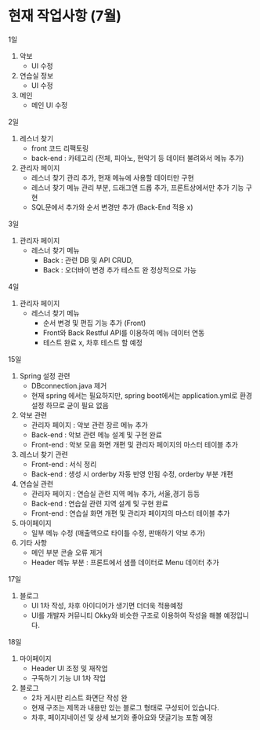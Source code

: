 # 현재 작업사항 (7월)

1일
1) 악보
    - UI 수정
2) 연습실 정보
    - UI 수정
3) 메인
   - 메인 UI 수정

2일
1) 레스너 찾기
    - front 코드 리팩토링
    - back-end : 카테고리 (전체, 피아노, 현악기 등 데이터 불려와서 메뉴 추가)
2) 관리자 페이지
    - 레스너 찾기 관리 추가, 현재 메뉴에 사용할 데이터만 구현
    - 레스너 찾기 메뉴 관리 부분, 드래그앤 드롭 추가, 프론트상에서만 추가 기능 구현
    - SQL문에서 추가와 순서 변경만 추가 (Back-End 적용 x)

3일
1) 관리자 페이지
    - 레스너 찾기 메뉴 
        - Back : 관련 DB 및 API CRUD, 
        - Back : 오더바이 변경 추가 테스트 완 정상적으로 가능

4일
1) 관리자 페이지
   - 레스너 찾기 메뉴 
        - 순서 변경 및 편집 기능 추가 (Front)
        - Front와 Back Restful API를 이용하여 메뉴 데이터 연동 
        - 테스트 완료 x, 차후 테스트 할 예정

15일
1) Spring 설정 관련
   - DBconnection.java 제거
   - 현재 spring 에서는 필요하지만, spring boot에서는 application.yml로 환경설정 하므로 굳이 필요 없음
2) 악보 관련
   - 관리자 페이지 : 악보 관련 장르 메뉴 추가
   - Back-end : 악보 관련 메뉴 설계 및 구현 완료
   - Front-end : 악보 모음 화면 개편 및 관리자 페이지의 마스터 테이블 추가
3) 레스너 찾기 관련
   - Front-end : 서식 정리
   - Back-end : 생성 시 orderby 자동 반영 안됨 수정, orderby 부분 개편
4) 연습실 관련
   - 관리자 페이지 : 연습실 관련 지역 메뉴 추가, 서울,경기 등등
   - Back-end : 연습실 관련 지역 설계 및 구현 완료
   - Front-end : 연습실 화면 개편 및 관리자 페이지의 마스터 테이블 추가
5) 마이페이지
   - 일부 메뉴 수정 (매출액으로 타이틀 수정, 판매하기 악보 추가)
6) 기타 사항
   - 메인 부분 콘솔 오류 제거
   - Header 메뉴 부분 : 프론트에서 샘플 데이터로 Menu 데이터 추가

17일
1) 블로그
   - UI 1차 작성, 차후 아이디어가 생기면 더더욱 적용예정
   - UI를 개발자 커뮤니티 Okky와 비슷한 구조로 이용하여 작성을 해볼 예정입니다.

18일
1) 마이페이지
   - Header UI 조정 및 재작업
   - 구독하기 기능 UI 1차 작업
2) 블로그 
   - 2차 게시판 리스트 화면단 작성 완
   - 현재 구조는 제목과 내용만 있는 블로그 형태로 구성되어 있습니다.
   - 차후, 페이지네이션 및 상세 보기와 좋아요와 댓글기능 포함 예정